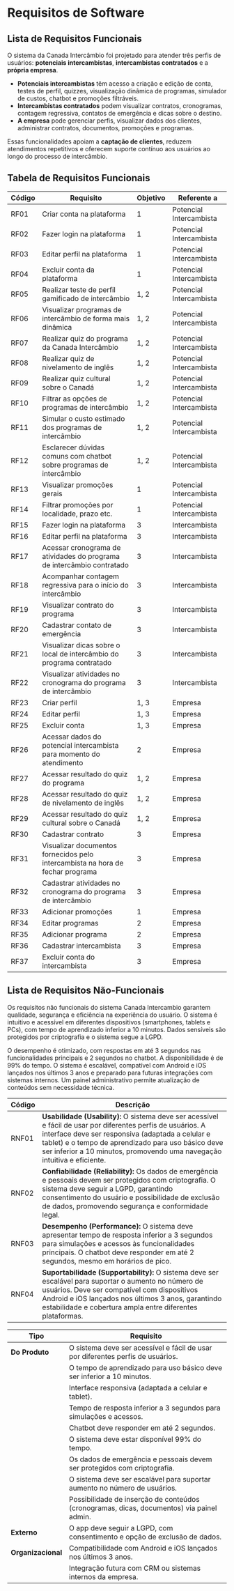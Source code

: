 # Requisitos de Software

## Lista de Requisitos Funcionais 

O sistema da Canada Intercâmbio foi projetado para atender três perfis de usuários: **potenciais intercambistas**, **intercambistas contratados** e a **própria empresa**.

- **Potenciais intercambistas** têm acesso a criação e edição de conta, testes de perfil, quizzes, visualização dinâmica de programas, simulador de custos, chatbot e promoções filtráveis.
- **Intercambistas contratados** podem visualizar contratos, cronogramas, contagem regressiva, contatos de emergência e dicas sobre o destino.
- **A empresa** pode gerenciar perfis, visualizar dados dos clientes, administrar contratos, documentos, promoções e programas.

Essas funcionalidades apoiam a **captação de clientes**, reduzem atendimentos repetitivos e oferecem suporte contínuo aos usuários ao longo do processo de intercâmbio.

## Tabela de Requisitos Funcionais

| Código  | Requisito                                                                  | Objetivo | Referente a              |
|---------|-----------------------------------------------------------------------------|----------|---------------------------|
| RF01    | Criar conta na plataforma                                                   | 1        | Potencial Intercambista   |
| RF02    | Fazer login na plataforma                                                   | 1        | Potencial Intercambista   |
| RF03    | Editar perfil na plataforma                                                 | 1        | Potencial Intercambista   |
| RF04    | Excluir conta da plataforma                                                 | 1        | Potencial Intercambista   |
| RF05    | Realizar teste de perfil gamificado de intercâmbio                          | 1, 2     | Potencial Intercambista   |
| RF06    | Visualizar programas de intercâmbio de forma mais dinâmica                 | 1, 2     | Potencial Intercambista   |
| RF07    | Realizar quiz do programa da Canada Intercâmbio                             | 1, 2     | Potencial Intercambista   |
| RF08    | Realizar quiz de nivelamento de inglês                                      | 1, 2     | Potencial Intercambista   |
| RF09    | Realizar quiz cultural sobre o Canadá                                       | 1, 2     | Potencial Intercambista   |
| RF10    | Filtrar as opções de programas de intercâmbio                               | 1, 2     | Potencial Intercambista   |
| RF11    | Simular o custo estimado dos programas de intercâmbio                       | 1, 2     | Potencial Intercambista   |
| RF12    | Esclarecer dúvidas comuns com chatbot sobre programas de intercâmbio        | 1, 2     | Potencial Intercambista   |
| RF13    | Visualizar promoções gerais                                                 | 1        | Potencial Intercambista   |
| RF14    | Filtrar promoções por localidade, prazo etc.                                | 1        | Potencial Intercambista   |
| RF15    | Fazer login na plataforma                                                   | 3        | Intercambista             |
| RF16    | Editar perfil na plataforma                                                 | 3        | Intercambista             |
| RF17    | Acessar cronograma de atividades do programa de intercâmbio contratado      | 3        | Intercambista             |
| RF18    | Acompanhar contagem regressiva para o início do intercâmbio                 | 3        | Intercambista             |
| RF19    | Visualizar contrato do programa                                             | 3        | Intercambista             |
| RF20    | Cadastrar contato de emergência                                             | 3        | Intercambista             |
| RF21    | Visualizar dicas sobre o local de intercâmbio do programa contratado        | 3        | Intercambista             |
| RF22    | Visualizar atividades no cronograma do programa de intercâmbio             | 3        | Intercambista             |
| RF23    | Criar perfil                                                                 | 1, 3     | Empresa                   |
| RF24    | Editar perfil                                                                | 1, 3     | Empresa                   |
| RF25    | Excluir conta                                                                | 1, 3     | Empresa                   |
| RF26    | Acessar dados do potencial intercambista para momento do atendimento        | 2        | Empresa                   |
| RF27    | Acessar resultado do quiz do programa                                        | 1, 2     | Empresa                   |
| RF28    | Acessar resultado do quiz de nivelamento de inglês                          | 1, 2     | Empresa                   |
| RF29    | Acessar resultado do quiz cultural sobre o Canadá                           | 1, 2     | Empresa                   |
| RF30    | Cadastrar contrato                                                           | 3        | Empresa                   |
| RF31    | Visualizar documentos fornecidos pelo intercambista na hora de fechar programa | 3     | Empresa                   |
| RF32    | Cadastrar atividades no cronograma do programa de intercâmbio               | 3        | Empresa                   |
| RF33    | Adicionar promoções                                                          | 1        | Empresa                   |
| RF34    | Editar programas                                                              | 2        | Empresa                   |
| RF35    | Adicionar programa                                                           | 2        | Empresa                   |
| RF36    | Cadastrar intercambista                                                      | 3        | Empresa                   |
| RF37    | Excluir conta do intercambista                                               | 3        | Empresa                   |


## Lista de Requisitos Não-Funcionais 

Os requisitos não funcionais do sistema Canada Intercambio garantem qualidade, segurança e eficiência na experiência do usuário. O sistema é intuitivo e acessível em diferentes dispositivos (smartphones, tablets e PCs), com tempo de aprendizado inferior a 10 minutos. Dados sensíveis são protegidos por criptografia e o sistema segue a LGPD.

O desempenho é otimizado, com respostas em até 3 segundos nas funcionalidades principais e 2 segundos no chatbot. A disponibilidade é de 99% do tempo. O sistema é escalável, compatível com Android e iOS lançados nos últimos 3 anos e preparado para futuras integrações com sistemas internos. Um painel administrativo permite atualização de conteúdos sem necessidade técnica.

| Código  | Descrição                                                                                                                                                                                                 |
|---------|-----------------------------------------------------------------------------------------------------------------------------------------------------------------------------------------------------------|
| RNF01   | **Usabilidade (Usability):** O sistema deve ser acessível e fácil de usar por diferentes perfis de usuários. A interface deve ser responsiva (adaptada a celular e tablet) e o tempo de aprendizado para uso básico deve ser inferior a 10 minutos, promovendo uma navegação intuitiva e eficiente. |
| RNF02   | **Confiabilidade (Reliability):** Os dados de emergência e pessoais devem ser protegidos com criptografia. O sistema deve seguir a LGPD, garantindo consentimento do usuário e possibilidade de exclusão de dados, promovendo segurança e conformidade legal. |
| RNF03   | **Desempenho (Performance):** O sistema deve apresentar tempo de resposta inferior a 3 segundos para simulações e acessos às funcionalidades principais. O chatbot deve responder em até 2 segundos, mesmo em horários de pico. |
| RNF04   | **Suportabilidade (Supportability):** O sistema deve ser escalável para suportar o aumento no número de usuários. Deve ser compatível com dispositivos Android e iOS lançados nos últimos 3 anos, garantindo estabilidade e cobertura ampla entre diferentes plataformas. |



| Tipo           | Requisito                                                                                     |
|----------------|-----------------------------------------------------------------------------------------------|
| **Do Produto** | O sistema deve ser acessível e fácil de usar por diferentes perfis de usuários.              |
|                | O tempo de aprendizado para uso básico deve ser inferior a 10 minutos.                       |
|                | Interface responsiva (adaptada a celular e tablet).                                          |
|                | Tempo de resposta inferior a 3 segundos para simulações e acessos.                           |
|                | Chatbot deve responder em até 2 segundos.                                                    |
|                | O sistema deve estar disponível 99% do tempo.                                                |
|                | Os dados de emergência e pessoais devem ser protegidos com criptografia.                     |
|                | O sistema deve ser escalável para suportar aumento no número de usuários.                    |
|                | Possibilidade de inserção de conteúdos (cronogramas, dicas, documentos) via painel admin.    |
| **Externo**    | O app deve seguir a LGPD, com consentimento e opção de exclusão de dados.                    |
| **Organizacional** | Compatibilidade com Android e iOS lançados nos últimos 3 anos.                         |
|                | Integração futura com CRM ou sistemas internos da empresa.                                   |
